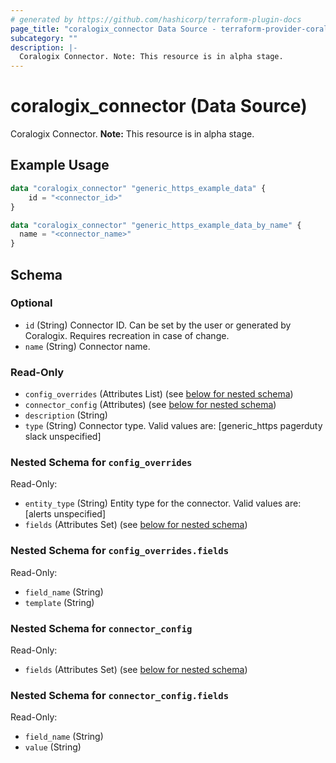 ```yaml
---
# generated by https://github.com/hashicorp/terraform-plugin-docs
page_title: "coralogix_connector Data Source - terraform-provider-coralogix"
subcategory: ""
description: |-
  Coralogix Connector. Note: This resource is in alpha stage.
---
```


# coralogix_connector (Data Source)

Coralogix Connector. **Note:** This resource is in alpha stage.

## Example Usage

```terraform
data "coralogix_connector" "generic_https_example_data" {
    id = "<connector_id>"
}

data "coralogix_connector" "generic_https_example_data_by_name" {
  name = "<connector_name>"
}
```

<!-- schema generated by tfplugindocs -->
## Schema

### Optional

- `id` (String) Connector ID. Can be set by the user or generated by Coralogix. Requires recreation in case of change.
- `name` (String) Connector name.

### Read-Only

- `config_overrides` (Attributes List) (see [below for nested schema](#nestedatt--config_overrides))
- `connector_config` (Attributes) (see [below for nested schema](#nestedatt--connector_config))
- `description` (String)
- `type` (String) Connector type. Valid values are: [generic_https pagerduty slack unspecified]

<a id="nestedatt--config_overrides"></a>
### Nested Schema for `config_overrides`

Read-Only:

- `entity_type` (String) Entity type for the connector. Valid values are: [alerts unspecified]
- `fields` (Attributes Set) (see [below for nested schema](#nestedatt--config_overrides--fields))

<a id="nestedatt--config_overrides--fields"></a>
### Nested Schema for `config_overrides.fields`

Read-Only:

- `field_name` (String)
- `template` (String)



<a id="nestedatt--connector_config"></a>
### Nested Schema for `connector_config`

Read-Only:

- `fields` (Attributes Set) (see [below for nested schema](#nestedatt--connector_config--fields))

<a id="nestedatt--connector_config--fields"></a>
### Nested Schema for `connector_config.fields`

Read-Only:

- `field_name` (String)
- `value` (String)
